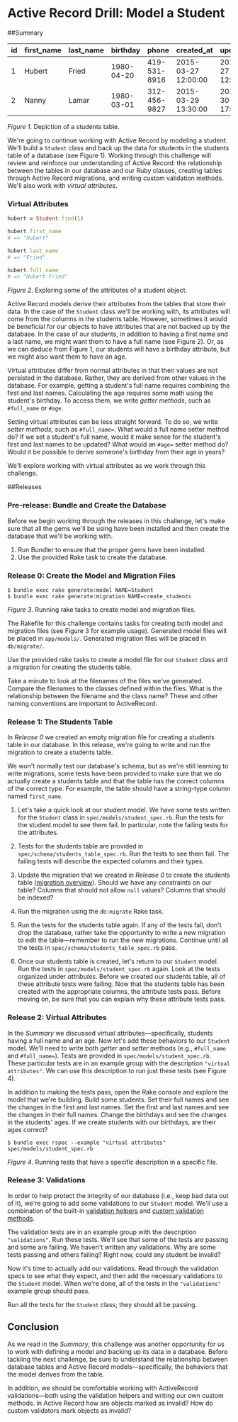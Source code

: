 # Active Record Drill: Model a Student

##Summary

| id | first_name | last_name | birthday | phone | created_at | updated_at |
| --- | --- | --- | --- | --- | --- | --- |
|1 | Hubert | Fried | 1980-04-20 | 419-531-8916 | 2015-03-27 12:00:00 | 2015-03-27 12:00:00 |
|2 | Nanny | Lamar | 1980-03-01 | 312-456-9827 | 2015-03-29 13:30:00 | 2015-03-30 17:45:00 |

*Figure 1*.  Depiction of a students table.

We're going to continue working with Active Record by modeling a student.  We'll build a `Student` class and back up the data for students in the students table of a database (see Figure 1). Working through this challenge will review and reinforce our understanding of Active Record: the relationship between the tables in our database and our Ruby classes, creating tables through Active Record migrations, and writing custom validation methods.  We'll also work with *virtual attributes*.

### Virtual Attributes
```ruby
hubert = Student.find(1)

hubert.first_name
# => "Hubert"

hubert.last_name
# => "Fried"

hubert.full_name
# => "Hubert Fried"
```
*Figure 2*. Exploring some of the attributes of a student object.

Active Record models derive their attributes from the tables that store their data.  In the case of the `Student` class we'll be working with, its attributes will come from the columns in the students table. However, sometimes it would be beneficial for our objects to have attributes that are not backed up by the database.  In the case of our students, in addition to having a first name and a last name, we might want them to have a full name (see Figure 2).  Or, as we can deduce from Figure 1, our students will have a birthday attribute, but we might also want them to have an age.

Virtual attributes differ from normal attributes in that their values are not persisted in the database. Rather, they are derived from other values in the database.  For example, getting a student's full name requires combining the first and last names.  Calculating the age requires some math using the student's birthday.  To access them, we write *getter methods*, such as `#full_name` or `#age`.

Setting virtual attributes can be less straight forward.  To do so, we write *setter methods*, such as `#full_name=`. What would a full name setter method do?  If we set a student's full name, would it make sense for the student's first and last names to be updated?  What would an `#age=` setter method do?  Would it be possible to derive someone's birthday from their age in years?

We'll explore working with virtual attributes as we work through this challenge.


##Releases

### Pre-release: Bundle and Create the Database
Before we begin working through the releases in this challenge, let's make sure that all the gems we'll be using have been installed and then create the database that we'll be working with.

1. Run Bundler to ensure that the proper gems have been installed.
2. Use the provided Rake task to create the database.


### Release 0: Create the Model and Migration Files
```text
$ bundle exec rake generate:model NAME=Student
$ bundle exec rake generate:migration NAME=create_students
```
*Figure 3*. Running rake tasks to create model and migration files.

The Rakefile for this challenge contains tasks for creating both model and migration files (see Figure 3 for example usage).  Generated model files will be placed in `app/models/`.  Generated migration files will be placed in `db/migrate/`.

Use the provided rake tasks to create a model file for our `Student` class and a migration for creating the students table.

Take a minute to look at the filenames of the files we've generated.  Compare the filenames to the classes defined within the files. What is the relationship between the filename and the class name? These and other naming conventions are important to ActiveRecord.


### Release 1: The Students Table
In *Release 0* we created an empty migration file for creating a students table in our database.  In this release, we're going to write and run the migration to create a students table.

We won't normally test our database's schema, but as we're still learning to write migrations, some tests have been provided to make sure that we do actually create a students table and that the table has the correct columns of the correct type.  For example, the table should have a string-type column named `first_name`.

1. Let's take a quick look at our student model.  We have some tests written for the `Student` class in `spec/models/student_spec.rb`.  Run the tests for the student model to see them fail. In particular, note the failing tests for the attributes.

2. Tests for the students table are provided in `spec/schema/students_table_spec.rb`.  Run the tests to see them fail.  The failing tests will describe the expected columns and their types.

3. Update the migration that we created in *Release 0* to create the students table ([migration overview][RailsGuides on Migrations]). Should we have any constraints on our table?  Columns that should not allow `null` values?  Columns that should be indexed?

4. Run the migration using the `db:migrate` Rake task.

5. Run the tests for the students table again.  If any of the tests fail, don't drop the database, rather take the opportunity to write a new migration to edit the table—remember to run the new migrations. Continue until all the tests in `spec/schema/students_table_spec.rb` pass.

6. Once our students table is created, let's return to our `Student` model.  Run the tests in `spec/models/student_spec.rb` again.  Look at the tests organized under *attributes*.  Before we created our students table, all of these attribute tests were failing.  Now that the students table has been created with the appropriate columns, the attribute tests pass.  Before moving on, be sure that you can explain why these attribute tests pass.


### Release 2: Virtual Attributes
In the *Summary* we discussed virtual attributes—specifically, students having a full name and an age.  Now let's add these behaviors to our `Student` model.  We'll need to write both *getter* and *setter* methods (e.g., `#full_name` and `#full_name=`).  Tests are provided in `spec/models/student_spec.rb`.  These particular tests are in an example group with the description `"virtual attributes"`.  We can use this description to run just these tests (see Figure 4).

In addition to making the tests pass, open the Rake console and explore the model that we're building.  Build some students.  Set their full names and see the changes in the first and last names.  Set the first and last names and see the changes in their full names.  Change the birthdays and see the changes in the students' ages.  If we create students with our birthdays, are their ages correct?

```
$ bundle exec rspec --example "virtual attributes" spec/models/student_spec.rb
```
*Figure 4*. Running tests that have a specific description in a specific file.


### Release 3: Validations
In order to help protect the integrity of our database (i.e., keep bad data out of it), we're going to add some validations to our `Student` model.  We'll use a combination of the built-in [validation helpers][Validation Helpers] and [custom validation methods][Custom Validation Methods].

The validation tests are in an example group with the description `"validations"`.  Run these tests.  We'll see that some of the tests are passing and some are failing.  We haven't written any validations.  Why are some tests passing and others failing?  Right now, could any student be invalid?

Now it's time to actually add our validations.  Read through the validation specs to see what they expect, and then add the necessary validations to the `Student` model.  When we're done, all of the tests in the `"validations"` example group should pass.

Run all the tests for the `Student` class; they should all be passing.


## Conclusion
As we read in the *Summary*, this challenge was another opportunity for us to work with defining a model and backing up its data in a database.  Before tackling the next challenge, be sure to understand the relationship between database tables and Active Record models—specifically, the behaviors that the model derives from the table.

In addition, we should be comfortable working with ActiveRecord validations—both using the validation helpers and writing our own custom methods.  In Active Record how are objects marked as invalid?  How do custom validators mark objects as invalid?


[Custom Validation Methods]: http://guides.rubyonrails.org/v3.2.13/active_record_validations_callbacks.html#custom-methods
[Validation Helpers]: http://guides.rubyonrails.org/v3.2.13/active_record_validations_callbacks.html#validation-helpers
[RailsGuides on Migrations]: http://guides.rubyonrails.org/v3.2.13/migrations.html
